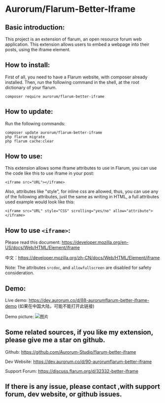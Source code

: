 # Aurorum/Flarum-Better-Iframe

## Basic introduction:
This project is an extension of flarum, an open resource forum web application. This extension allows users to embed a webpage into their posts, using the iframe element.

## How to install:
First of all, you need to have a Flarum website, with composer already installed. Then, run the following command in the shell, at the root dictionary of your flarum.
    
    composer require aurorum/flarum-better-iframe
   
## How to update:
Run the following commands:
    
    composer update aurorum/flarum-better-iframe
    php flarum migrate
    php flarum cache:clear

## How to use:
This extension allows some iframe attributes to use in Flarum, you can use the code like this to use iframe in your post:

````
<iframe src="URL"></iframe>
````

Also, attributes like "style", for inline css are allowed, thus, you can use any of the following attributes, just the same as writing in HTML, a full attributes used example would look like this:
````
<iframe src="URL" style="CSS" scrolling="yes/no" allow="attribute"></iframe>
````
       
## How to use `<iframe>`:
Please read this document: https://developer.mozilla.org/en-US/docs/Web/HTML/Element/iframe

中文：https://developer.mozilla.org/zh-CN/docs/Web/HTML/Element/iframe

Note: The attributes `srcdoc`, and `allowfullscreen` are disabled for safety consideration.

## Demo:
Live demo: https://dev.aurorum.co/d/88-aurorumflarum-better-iframe-demo  (如果在中国大陆，可能不能打开此链接)

Demo picture:
![图片](https://user-images.githubusercontent.com/88573201/215254799-090f5823-1eee-42f3-95fb-dfff05c59571.png)

## Some related sources, if you like my extension, please give me a star on github.

Github: https://github.com/Aurorum-Studio/flarum-better-iframe

Dev Website: https://dev.aurorum.co/d/90-aurorumflarum-better-iframe

Support Forum: https://discuss.flarum.org/d/32332-better-iframe

## If there is any issue, please contact ,with support forum, dev website, or github issues.
